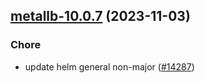 

## [metallb-10.0.7](https://github.com/truecharts/charts/compare/metallb-10.0.6...metallb-10.0.7) (2023-11-03)

### Chore

- update helm general non-major ([#14287](https://github.com/truecharts/charts/issues/14287))
  
  
